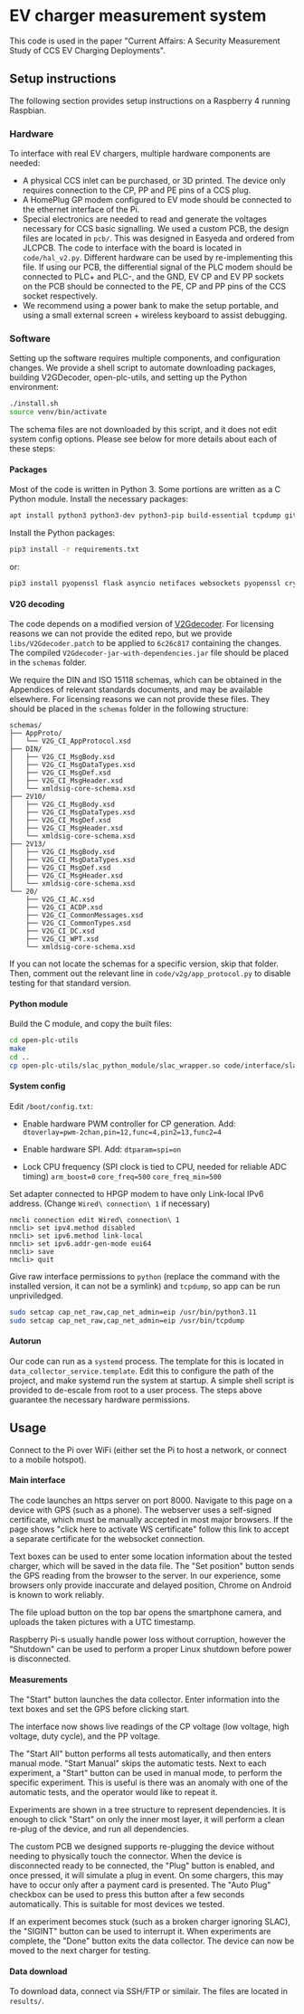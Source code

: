 # EV charger measurement system

This code is used in the paper "Current Affairs: A Security Measurement Study of CCS EV Charging Deployments".


## Setup instructions

The following section provides setup instructions on a Raspberry 4 running Raspbian.

### Hardware

To interface with real EV chargers, multiple hardware components are needed:

- A physical CCS inlet can be purchased, or 3D printed. The device only requires connection to the CP, PP and PE pins of a CCS plug.
- A HomePlug GP modem configured to EV mode should be connected to the ethernet interface of the Pi.
- Special electronics are needed to read and generate the voltages necessary for CCS basic signalling. We used a custom PCB, the design files are located in `pcb/`. This was designed in Easyeda and ordered from JLCPCB. The code to interface with the board is located in `code/hal_v2.py`. Different hardware can be used by re-implementing this file. If using our PCB, the differential signal of the PLC modem should be connected to PLC+ and PLC-, and the GND, EV CP and EV PP sockets on the PCB should be connected to the PE, CP and PP pins of the CCS socket respectively.
- We recommend using a power bank to make the setup portable, and using a small external screen + wireless keyboard to assist debugging.

### Software

Setting up the software requires multiple components, and configuration changes.
We provide a shell script to automate downloading packages, building V2GDecoder, open-plc-utils, and setting up the Python environment:
```sh
./install.sh
source venv/bin/activate
```

The schema files are not downloaded by this script, and it does not edit system config options.
Please see below for more details about each of these steps:

#### Packages

Most of the code is written in Python 3. Some portions are written as a C Python module. Install the necessary packages:
```sh
apt install python3 python3-dev python3-pip build-essential tcpdump git maven
```

Install the Python packages:
```sh
pip3 install -r requirements.txt
```
or:
```sh
pip3 install pyopenssl flask asyncio netifaces websockets pyopenssl cryptography quart requests rpi_hardware_pwm spidev RPi.GPIO
```

#### V2G decoding

The code depends on a modified version of [V2Gdecoder](https://github.com/FlUxIuS/V2Gdecoder). For licensing reasons we can not provide the edited repo, but we provide `libs/V2Gdecoder.patch` to be applied to `6c26c817` containing the changes. The compiled `V2Gdecoder-jar-with-dependencies.jar` file should be placed in the `schemas` folder.

We require the DIN and ISO 15118 schemas, which can be obtained in the Appendices of relevant standards documents, and may be available elsewhere. For licensing reasons we can not provide these files. They should be placed in the `schemas` folder in the following structure:

```
schemas/
├── AppProto/
│   └── V2G_CI_AppProtocol.xsd
├── DIN/
│   ├── V2G_CI_MsgBody.xsd
│   ├── V2G_CI_MsgDataTypes.xsd
│   ├── V2G_CI_MsgDef.xsd
│   ├── V2G_CI_MsgHeader.xsd
│   └── xmldsig-core-schema.xsd
├── 2V10/
│   ├── V2G_CI_MsgBody.xsd
│   ├── V2G_CI_MsgDataTypes.xsd
│   ├── V2G_CI_MsgDef.xsd
│   ├── V2G_CI_MsgHeader.xsd
│   └── xmldsig-core-schema.xsd
├── 2V13/
│   ├── V2G_CI_MsgBody.xsd
│   ├── V2G_CI_MsgDataTypes.xsd
│   ├── V2G_CI_MsgDef.xsd
│   ├── V2G_CI_MsgHeader.xsd
│   └── xmldsig-core-schema.xsd
└── 20/
    ├── V2G_CI_AC.xsd
    ├── V2G_CI_ACDP.xsd
    ├── V2G_CI_CommonMessages.xsd
    ├── V2G_CI_CommonTypes.xsd
    ├── V2G_CI_DC.xsd
    ├── V2G_CI_WPT.xsd
    └── xmldsig-core-schema.xsd
```

If you can not locate the schemas for a specific version, skip that folder.
Then, comment out the relevant line in `code/v2g/app_protocol.py` to disable testing for that standard version.

#### Python module

Build the C module, and copy the built files:
```sh
cd open-plc-utils
make
cd ..
cp open-plc-utils/slac_python_module/slac_wrapper.so code/interface/slac_wrapper.so
```

#### System config
Edit `/boot/config.txt`:
- Enable hardware PWM controller for CP generation. Add:
`dtoverlay=pwm-2chan,pin=12,func=4,pin2=13,func2=4`

- Enable hardware SPI. Add:
`dtparam=spi=on`

- Lock CPU frequency (SPI clock is tied to CPU, needed for reliable ADC timing)
`arm_boost=0`
`core_freq=500`
`core_freq_min=500`


Set adapter connected to HPGP modem to have only Link-local IPv6 address.
(Change `Wired\ connection\ 1` if necessary)
```
nmcli connection edit Wired\ connection\ 1 
nmcli> set ipv4.method disabled 
nmcli> set ipv6.method link-local 
nmcli> set ipv6.addr-gen-mode eui64
nmcli> save
nmcli> quit
```

Give raw interface permissions to `python` (replace the command with the installed version, it can not be a symlink) and `tcpdump`, so app can be run unpriviledged.
``` sh
sudo setcap cap_net_raw,cap_net_admin=eip /usr/bin/python3.11
sudo setcap cap_net_raw,cap_net_admin=eip /usr/bin/tcpdump
```

#### Autorun

Our code can run as a `systemd` process. The template for this is located in `data_collector_service.template`. Edit this to configure the path of the project, and make systemd run the system at startup. A simple shell script is provided to de-escale from root to a user process. The steps above guarantee the necessary hardware permissions.


## Usage

Connect to the Pi over WiFi (either set the Pi to host a network, or connect to a mobile hotspot).

#### Main interface

The code launches an https server on port 8000. Navigate to this page on a device with GPS (such as a phone). The webserver uses a self-signed certificate, which must be manually accepted in most major browsers. If the page shows "click here to activate WS certificate" follow this link to accept a separate certificate for the websocket connection.

Text boxes can be used to enter some location information about the tested charger, which will be saved in the data file. The "Set position" button sends the GPS reading from the browser to the server. In our experience, some browsers only provide inaccurate and delayed position, Chrome on Android is known to work reliably.

The file upload button on the top bar opens the smartphone camera, and uploads the taken pictures with a UTC timestamp.

Raspberry Pi-s usually handle power loss without corruption, however the "Shutdown" can be used to perform a proper Linux shutdown before power is disconnected.

#### Measurements

The "Start" button launches the data collector. Enter information into the text boxes and set the GPS before clicking start.

The interface now shows live readings of the CP voltage (low voltage, high voltage, duty cycle), and the PP voltage.

The "Start All" button performs all tests automatically, and then enters manual mode. "Start Manual" skips the automatic tests.
Next to each experiment, a "Start" button can be used in manual mode, to perform the specific experiment. This is useful is there was an anomaly with one of the automatic tests, and the operator would like to repeat it. 

Experiments are shown in a tree structure to represent dependencies. It is enough to click "Start" on only the inner most layer, it will perform a clean re-plug of the device, and run all dependencies.

The custom PCB we designed supports re-plugging the device without needing to physically touch the connector. When the device is disconnected ready to be connected, the "Plug" button is enabled, and once pressed, it will simulate a plug in event. On some chargers, this may have to occur only after a payment card is presented.
The "Auto Plug" checkbox can be used to press this button after a few seconds automatically. This is suitable for most devices we tested.

If an experiment becomes stuck (such as a broken charger ignoring SLAC), the "SIGINT" button can be used to interrupt it. When experiments are complete, the "Done" button exits the data collector. The device can now be moved to the next charger for testing.


#### Data download

To download data, connect via SSH/FTP or similair. The files are located in `results/`.

